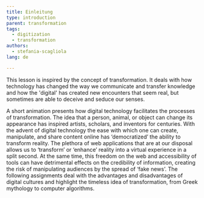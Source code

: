 ```yaml
---
title: Einleitung
type: introduction
parent: transformation
tags:
  - digitization
  - transformation
authors:
  - stefania-scagliola
lang: de

---
```


This lesson is inspired by the concept of transformation. It deals with how technology has changed the way we communicate and transfer knowledge and how the 'digital' has created new encounters that seem real, but sometimes are able to deceive and seduce our senses.

A short animation presents how digital technology facilitates the processes of transformation. The idea that a person, animal, or object can change its appearance has inspired artists, scholars, and inventors for centuries. With the advent of digital technology the ease with which one can create, manipulate, and share content online has ‘democratized’ the ability to transform reality. The plethora of web applications that are at our disposal allows us to ‘transform’ or ‘enhance’ reality into a virtual experience in a split second. At the same time, this freedom on the web and accessibility of tools can have detrimental effects on the credibility of information, creating the risk of manipulating audiences by the spread of ‘fake news’. The following assignments deal with the advantages and disadvantages of digital cultures and highlight the timeless idea of transformation, from Greek mythology to computer algorithms. 
